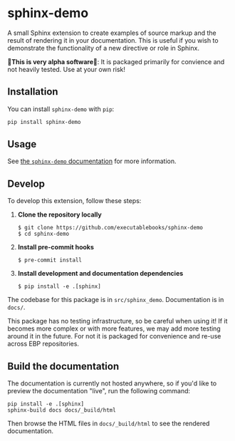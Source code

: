 # sphinx-demo

A small Sphinx extension to create examples of source markup and the result of rendering it in your documentation.
This is useful if you wish to demonstrate the functionality of a new directive or role in Sphinx.

🚨**This is very alpha software**🚨: It is packaged primarily for convience and not heavily tested. Use at your own risk!

## Installation

You can install `sphinx-demo` with `pip`:

```bash
pip install sphinx-demo
```

## Usage

See [the `sphinx-demo` documentation](https://ebp-sphinx-demo.readthedocs.io/en/latest/) for more information.

## Develop

To develop this extension, follow these steps:

1. **Clone the repository locally**

   ```console
   $ git clone https://github.com/executablebooks/sphinx-demo
   $ cd sphinx-demo
   ```
2. **Install pre-commit hooks**

   ```console
   $ pre-commit install
   ```
3. **Install development and documentation dependencies**

   ```console
   $ pip install -e .[sphinx]
   ```

The codebase for this package is in `src/sphinx_demo`.
Documentation is in `docs/`.

This package has no testing infrastructure, so be careful when using it!
If it becomes more complex or with more features, we may add more testing around it in the future.
For not it is packaged for convenience and re-use across EBP repositories.

## Build the documentation

The documentation is currently not hosted anywhere, so if you'd like to preview the documentation "live", run the following command:

```console
pip install -e .[sphinx]
sphinx-build docs docs/_build/html
```

Then browse the HTML files in `docs/_build/html` to see the rendered documentation.
